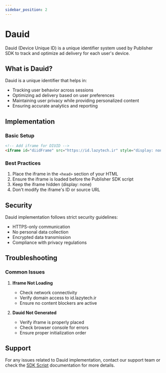 ```yaml
---
sidebar_position: 2
---
```


# Dauid

Dauid (Device Unique ID) is a unique identifier system used by Publisher SDK to track and optimize ad delivery for each user's device.

## What is Dauid?

Dauid is a unique identifier that helps in:
- Tracking user behavior across sessions
- Optimizing ad delivery based on user preferences
- Maintaining user privacy while providing personalized content
- Ensuring accurate analytics and reporting

## Implementation

### Basic Setup
```html
<!-- Add iframe for DIUID -->
<iframe id="diidFrame" src="https://id.lazytech.ir" style="display: none;"></iframe>
```

### Best Practices
1. Place the iframe in the `<head>` section of your HTML
2. Ensure the iframe is loaded before the Publisher SDK script
3. Keep the iframe hidden (display: none)
4. Don't modify the iframe's ID or source URL

## Security

Dauid implementation follows strict security guidelines:
- HTTPS-only communication
- No personal data collection
- Encrypted data transmission
- Compliance with privacy regulations

## Troubleshooting

### Common Issues
1. **Iframe Not Loading**
   - Check network connectivity
   - Verify domain access to id.lazytech.ir
   - Ensure no content blockers are active

2. **Dauid Not Generated**
   - Verify iframe is properly placed
   - Check browser console for errors
   - Ensure proper initialization order

## Support
For any issues related to Dauid implementation, contact our support team or check the [SDK Script](/docs/sdk-script) documentation for more details. 